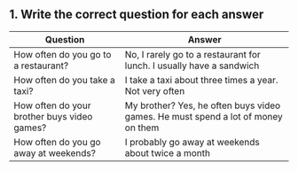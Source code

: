 ## 1. Write the correct question for each answer

| Question                                    | Answer                                                                           |
| ------------------------------------------- | -------------------------------------------------------------------------------- |
| How often do you go to a restaurant?        | No, I rarely go to a restaurant for lunch. I usually have a sandwich             |
| How often do you take a taxi?               | I take a taxi about three times a year. Not very often                           |
| How often do your brother buys video games? | My brother? Yes, he often buys video games. He must spend a lot of money on them |
| How often do you go away at weekends?       | I probably go away at weekends about twice a month                               |
